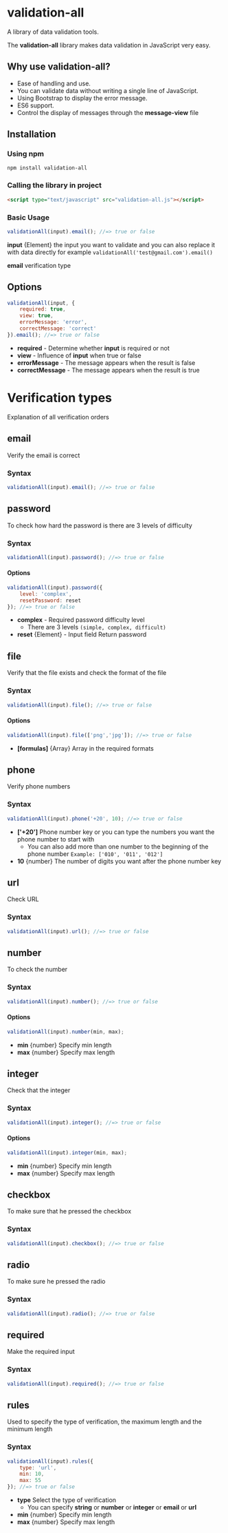 validation-all
==============

A library of data validation tools.

The **validation-all** library makes data validation in JavaScript very easy.

## Why use validation-all?

* Ease of handling and use.
* You can validate data without writing a single line of JavaScript.
* Using Bootstrap to display the error message.
* ES6 support.
* Control the display of messages through the **message-view** file

## Installation

### Using npm

`npm install validation-all`

### Calling the library in project

```html
<script type="text/javascript" src="validation-all.js"></script>
```

### Basic Usage

```js
validationAll(input).email(); //=> true or false
```

**input** {Element} the input you want to validate and you can also replace it with data directly for example `validationAll('test@gmail.com').email()`

**email** verification type

## Options
```js
validationAll(input, {
    required: true,
    view: true,
    errorMessage: 'error',
    correctMessage: 'correct'
}).email(); //=> true or false
```
* **required** - Determine whether **input** is required or not
* **view** - Influence of **input** when true or false
* **errorMessage** - The message appears when the result is false
* **correctMessage** - The message appears when the result is true

# Verification types
Explanation of all verification orders

## email
Verify the email is correct

### Syntax
```js
validationAll(input).email(); //=> true or false
```

## password
To check how hard the password is there are 3 levels of difficulty

### Syntax
```js
validationAll(input).password(); //=> true or false
```
#### Options
```js
validationAll(input).password({
    level: 'complex',
    resetPassword: reset
}); //=> true or false
```
* **complex** - Required password difficulty level
  * There are 3 levels `(simple, complex, difficult)`
* **reset** {Element} - Input field Return password

## file
Verify that the file exists and check the format of the file

### Syntax
```js
validationAll(input).file(); //=> true or false
```
#### Options
```js
validationAll(input).file(['png','jpg']); //=> true or false
```
* **[formulas]** {Array} Array in the required formats

## phone
Verify phone numbers

### Syntax
```js
validationAll(input).phone('+20', 10); //=> true or false
```
* **['+20']** Phone number key or you can type the numbers you want the phone number to start with
    * You can also add more than one number to the beginning of the phone number `Example: ['010', '011', '012']`
* **10** {number} The number of digits you want after the phone number key

## url
Check URL

### Syntax
```js
validationAll(input).url(); //=> true or false
```

## number
To check the number

### Syntax
```js
validationAll(input).number(); //=> true or false
```
#### Options
```js
validationAll(input).number(min, max);
```
* **min** {number} Specify min length
* **max** {number} Specify max length

## integer
Check that the integer

### Syntax
```js
validationAll(input).integer(); //=> true or false
```
#### Options
```js
validationAll(input).integer(min, max);
```
* **min** {number} Specify min length
* **max** {number} Specify max length

## checkbox
To make sure that he pressed the checkbox

### Syntax
```js
validationAll(input).checkbox(); //=> true or false
```

## radio
To make sure he pressed the radio

### Syntax
```js
validationAll(input).radio(); //=> true or false
```

## required
Make the required input

### Syntax
```js
validationAll(input).required(); //=> true or false
```

## rules
Used to specify the type of verification, the maximum length and the minimum length

### Syntax
```js
validationAll(input).rules({
    type: 'url',
    min: 10,
    max: 55
}); //=> true or false
```
* **type** Select the type of verification
    * You can specify **string** or **number** or **integer** or **email** or **url**
* **min** {number} Specify min length
* **max** {number} Specify max length